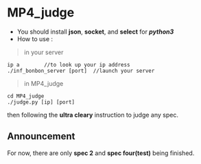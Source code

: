 # MP4_judge

* You should install **json**,  **socket**, and **select** for ***python3***
* How to use :



>in your server

```
ip a        //to look up your ip address
./inf_bonbon_server [port]  //launch your server
```

> in MP4_judge

```
cd MP4_judge
./judge.py [ip] [port]
```

then following the **ultra cleary** instruction to judge any spec.



## Announcement

For now, there are only **spec 2** and **spec four(test)** being finished.
